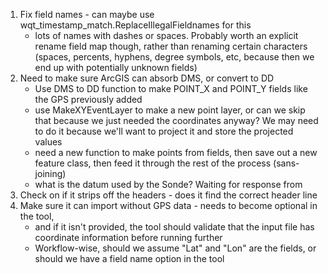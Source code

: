 1. Fix field names - can maybe use wqt_timestamp_match.ReplaceIllegalFieldnames for this
    - lots of names with dashes or spaces. Probably worth an explicit rename
        field map though, rather than renaming certain characters (spaces, percents,
        hyphens, degree symbols, etc, because then we end up with potentially unknown
        fields)
2. Need to make sure ArcGIS can absorb DMS, or convert to DD
    - Use DMS to DD function to make POINT_X and POINT_Y fields like the GPS
        previously added
    - use MakeXYEventLayer to make a new point layer, or can we skip that
        because we just needed the coordinates anyway? We may need to do it
        because we'll want to project it and store the projected values
    - need a new function to make points from fields, then save out a new
        feature class, then feed it through the rest of the process (sans-joining)
    - what is the datum used by the Sonde? Waiting for response from
3. Check on if it strips off the headers - does it find the correct header line
4. Make sure it can import without GPS data - needs to become optional in the tool,
    - and if it isn't provided, the tool should validate that the input file has
        coordinate information before running further
    - Workflow-wise, should we assume "Lat" and "Lon" are the fields, or should
        we have a field name option in the tool